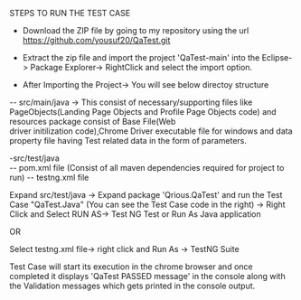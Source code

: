 STEPS TO RUN THE TEST CASE

- Download the ZIP file by going to my repository using the url https://github.com/yousuf20/QaTest.git

- Extract the zip file and import the project 'QaTest-main' into the Eclipse-> Package Explorer-> RightClick and select the import option.

- After Importing the Project-> You will see below directoy structure

-- src/main/java  -> This consist of necessary/supporting files like PageObjects(Landing Page Objects and Profile Page Objects code) and resources package consist of Base File(Web        
                     driver initilization code),Chrome Driver executable file for windows and data property file having Test related data in the form of parameters.

-src/test/java   
-- pom.xml file  (Consist of all maven dependencies required for project to run)
-- testng.xml file 

Expand src/test/java -> Expand package 'Qrious.QaTest' and run the Test Case "QaTest.Java" (You can see the Test Case code in the right) -> Right Click and Select RUN AS-> Test NG Test or Run As Java application 

OR

Select testng.xml file-> right click and Run As -> TestNG Suite

Test Case will start its execution in the chrome browser and once completed it displays 'QaTest PASSED message' in the console along with the Validation messages which gets printed in the console output.







